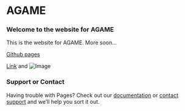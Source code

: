 # AGAME
### Welcome to the website for AGAME

This is the website for AGAME.
More soon...

[Github pages](https://lordsuperior77.github.io/AGAME/)

[Link](url) and ![Image](src)

### Support or Contact

Having trouble with Pages? Check out our [documentation](https://docs.github.com/categories/github-pages-basics/) or [contact support](https://support.github.com/contact) and we’ll help you sort it out.
